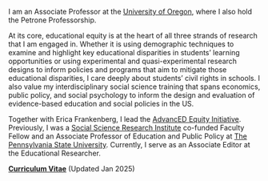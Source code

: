 I am an Associate Professor at the [University of Oregon](https://education.uoregon.edu/), where I also hold the Petrone Professorship. 

At its core, educational equity is at the heart of all three strands of research that I am engaged in. Whether it is using demographic techniques to examine and highlight key educational disparities in students’ learning opportunities or using experimental and quasi-experimental research designs to inform policies and programs that aim to mitigate those educational disparities, I care deeply about students’ civil rights in schools. I also value my interdisciplinary social science training that spans economics, public policy, and social psychology to inform the design and evaluation of evidence-based education and social policies in the US. 

Together with Erica Frankenberg, I lead the [AdvancED Equity Initiative](https://advancedequity.org). Previously, I was a [Social Science Research Institute](https://ssri.psu.edu/) co-funded Faculty Fellow and an Associate Professor of Education and Public Policy at [The Pennsylvania State University](https://www.psu.edu/). Currently, I serve as an Associate Editor at the Educational Researcher.

__[Curriculum Vitae](tree/main/static/pdf/Gopalan_Jan2025.pdf)__ (Updated Jan 2025)


